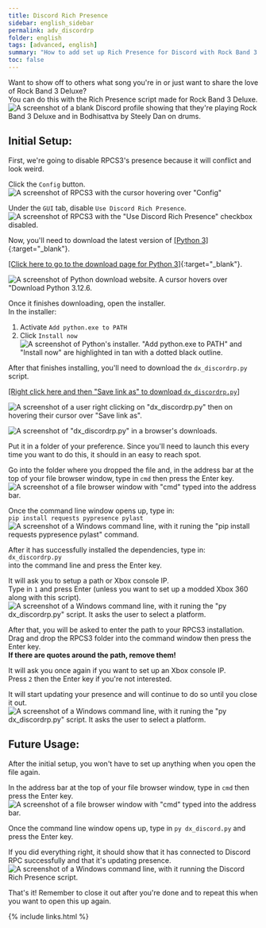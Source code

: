 ```yaml
---
title: Discord Rich Presence
sidebar: english_sidebar
permalink: adv_discordrp
folder: english
tags: [advanced, english]
summary: "How to add set up Rich Presence for Discord with Rock Band 3 Deluxe."
toc: false
---
```


Want to show off to others what song you're in or just want to share the love of Rock Band 3 Deluxe?  
You can do this with the Rich Presence script made for Rock Band 3 Deluxe.  
![A screenshot of a blank Discord profile showing that they're playing Rock Band 3 Deluxe and in Bodhisattva by Steely Dan on drums.](https://rb3pc.milohax.org/images/xtra/rpc/discordrp.png "Discord Rich Presence")

## Initial Setup:

First, we're going to disable RPCS3's presence because it will conflict and look weird.

Click the `Config` button.  
![A screenshot of RPCS3 with the cursor hovering over "Config"](https://rb3pc.milohax.org/images/xtra/rpc/rpcs3config.png "RPCS3")

Under the `GUI` tab, disable `Use Discord Rich Presence`.  
![A screenshot of RPCS3 with the "Use Discord Rich Presence" checkbox disabled.](https://rb3pc.milohax.org/images/xtra/rpc/rpcs3drpoff.png "RPCS3: Settings")

Now, you'll need to download the latest version of [[Python 3]](https://www.python.org/downloads/){:target="_blank"}.

[[Click here to go to the download page for Python 3]](https://www.python.org/downloads/){:target="_blank"}.

![A screenshot of Python download website. A cursor hovers over "Download Python 3.12.6.](https://rb3pc.milohax.org/images/xtra/rpc/pydl.png "Python 3.12.6")

Once it finishes downloading, open the installer.  
In the installer:  
1. Activate `Add python.exe to PATH`
2. Click `Install now`  
![A screenshot of Python's installer. "Add python.exe to PATH" and "Install now" are highlighted in tan with a dotted black outline.](https://rb3pc.milohax.org/images/xtra/rpc/pyinstall.png "Python 3.12.6")

After that finishes installing, you'll need to download the `dx_discordrp.py` script.

[[Right click here and then "Save link as" to download `dx_discordrp.py`]](https://raw.github.com/hmxmilohax/rock-band-3-deluxe/develop/scripts/dx_discordrp.py)

![A screenshot of a user right clicking on "dx_discordrp.py" then on hovering their cursor over "Save link as".](https://rb3pc.milohax.org/images/xtra/rpc/drpdl.png "Save link as")

![A screenshot of "dx_discordrp.py" in a browser's downloads.](https://rb3pc.milohax.org/images/xtra/rpc/rpcdl.png "Python 3.12.6")

Put it in a folder of your preference. Since you'll need to launch this every time you want to do this, it should in an easy to reach spot.

Go into the folder where you dropped the file and, in the address bar at the top of your file browser window, type in `cmd` then press the Enter key.  
![A screenshot of a file browser window with "cmd" typed into the address bar.](https://rb3pc.milohax.org/images/xtra/rpc/cmdopen.png "Windows Explorer")

Once the command line window opens up, type in:  
`pip install requests pypresence pylast`  
![A screenshot of a Windows command line, with it runing the "pip install requests pypresence pylast" command.](https://rb3pc.milohax.org/images/xtra/rpc/cmdpip.png "cmd.exe")

After it has successfully installed the dependencies, type in:  
`dx_discordrp.py`  
into the command line and press the Enter key.  

It will ask you to setup a path or Xbox console IP.  
Type in `1` and press Enter (unless you want to set up a modded Xbox 360 along with this script).  
![A screenshot of a Windows command line, with it runing the "py dx_discordrp.py" script. It asks the user to select a platform.](https://rb3pc.milohax.org/images/xtra/rpc/cmddrp.png "cmd.exe")

After that, you will be asked to enter the path to your RPCS3 installation.  
Drag and drop the RPCS3 folder into the command window then press the Enter key.  
**If there are quotes around the path, remove them!**  

It will ask you once again if you want to set up an Xbox console IP.  
Press `2` then the Enter key if you're not interested.

It will start updating your presence and will continue to do so until you close it out.  
![A screenshot of a Windows command line, with it runing the "py dx_discordrp.py" script. It asks the user to select a platform.](https://rb3pc.milohax.org/images/xtra/rpc/cmdinit.gif "cmd.exe")

## Future Usage:

After the initial setup, you won't have to set up anything when you open the file again.

In the address bar at the top of your file browser window, type in `cmd` then press the Enter key.  
![A screenshot of a file browser window with "cmd" typed into the address bar.](https://rb3pc.milohax.org/images/xtra/rpc/cmdopen.png "Windows Explorer")

Once the command line window opens up, type in `py dx_discord.py` and press the Enter key.

If you did everything right, it should show that it has connected to Discord RPC successfully and that it's updating presence.  
![A screenshot of a Windows command line, with it running the Discord Rich Presence script.](https://rb3pc.milohax.org/images/xtra/rpc/cmdrun.png "cmd.exe")

That's it! Remember to close it out after you're done and to repeat this when you want to open this up again.

{% include links.html %}



